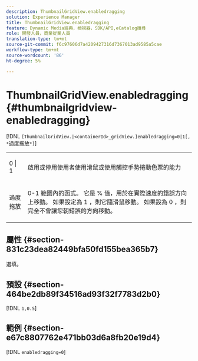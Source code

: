 ```yaml
---
description: ThumbnailGridView.enabledragging
solution: Experience Manager
title: ThumbnailGridView.enabledragging
feature: Dynamic Media經典，檢視器，SDK/API,eCatalog搜尋
role: 開發人員，商業從業人員
translation-type: tm+mt
source-git-commit: f6c97606d7a4209427316d7367013ad9585a5cae
workflow-type: tm+mt
source-wordcount: '86'
ht-degree: 5%

---
```



# ThumbnailGridView.enabledragging{#thumbnailgridview-enabledragging}

[!DNL `[ThumbnailGridView.|<containerId>_gridView.]enabledragging=0|1[, *`過度拖放`*]`]

<table id="table_B1363BFD20204093AAB326A1AB503B93"> 
 <tbody> 
  <tr> 
   <td> <p> <span class="codeph"> 0 | 1 </span> </p> </td> 
   <td> <p> 啟用或停用使用者使用滑鼠或使用觸控手勢捲動色票的能力 </p> </td> 
  </tr> 
  <tr> 
   <td> <p> <span class="codeph"> <span class="varname"> 過度拖放  </span> </span> </p> </td> 
   <td> <p> <span class="codeph"> 0-1 </span>範圍內的函式。 它是<span class="codeph"> % </span>值，用於在實際速度的錯誤方向上移動。 如果設定為<span class="codeph"> 1 </span> ，則它隨滑鼠移動。 如果設為<span class="codeph"> 0 </span>，則完全不會讓您朝錯誤的方向移動。 </p> </td> 
  </tr> 
 </tbody> 
</table>

## 屬性 {#section-831c23dea82449bfa50fd155bea365b7}

選填。

## 預設 {#section-464be2db89f34516ad93f32f7783d2b0}

[!DNL `1,0.5`]

## 範例 {#section-e67c8807762e471bb03d6a8fb20e19d4}

[!DNL `enabledragging=0`]
